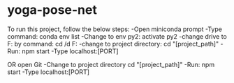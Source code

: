 # yoga-pose-net
To run this project, follow the below steps:
-Open miniconda prompt
-Type command: conda env list
-Change to env py2: activate py2
-change drive to F: by command: cd /d F:
-change to project directory: cd "[project_path]" 
-Run: npm start
-Type localhost:[PORT]

OR open Git
-Change to project directory cd "[project_path]"
-Run: npm start
-Type localhost:[PORT]